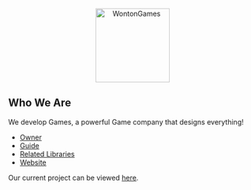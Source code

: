 <div align="center">
	<br />
	<p>
		<a href="https://linktr.ee/raphael065/"><img src="https://i.postimg.cc/15209znK/Unique-Shapes94-1.webp" width="150" alt="WontonGames" /></a>
	</p>
</div>

## Who We Are

We develop Games, a powerful Game company that designs everything! 

- [Owner]
- [Guide]
- [Related Libraries]
- [Website]

Our current project can be viewed [here][Project].

[Owner]: https://github.com/Raphael065
[Guide]: https://github.com/Raphael065
[Related Libraries]: https://discord.com/developers/docs/topics/community-resources#libraries
[Project]: https://github.com/Raphael065
[Website]: linktr.ee/raphael065
